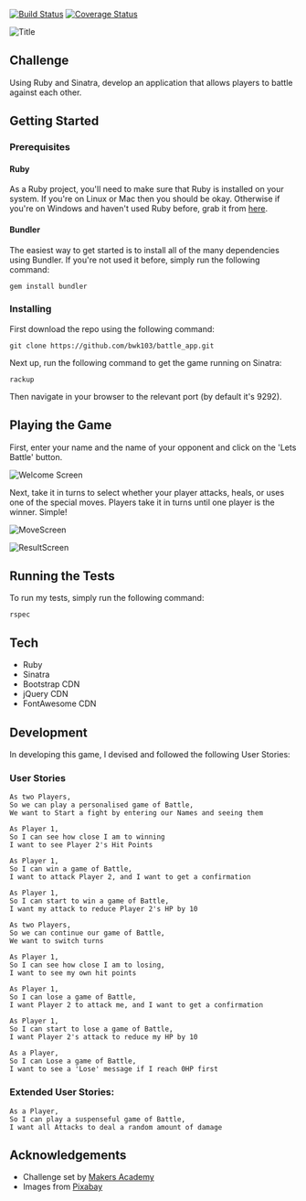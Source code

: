 [![Build Status](https://travis-ci.org/bwk103/battle_app.svg?branch=master)](https://travis-ci.org/bwk103/battle_app)
[![Coverage Status](https://coveralls.io/repos/github/bwk103/battle_app/badge.svg?branch=master)](https://coveralls.io/github/bwk103/battle_app?branch=master)

![Title](https://user-images.githubusercontent.com/8667021/37113133-5f200830-223c-11e8-817c-cdc79d05a7dd.png)

## Challenge

Using Ruby and Sinatra, develop an application that allows players to battle against each other.

## Getting Started

### Prerequisites

#### Ruby

As a Ruby project, you'll need to make sure that Ruby is installed on your system.  If you're on Linux or Mac then you should be okay. Otherwise if you're on Windows and haven't used Ruby before, grab it from [here](https://www.ruby-lang.org/en/).

#### Bundler

The easiest way to get started is to install all of the many dependencies using Bundler.  If you're not used it before, simply run the following command:

`gem install bundler`

### Installing

First download the repo using the following command:

`git clone https://github.com/bwk103/battle_app.git`

Next up, run the following command to get the game running on Sinatra:

`rackup`

Then navigate in your browser to the relevant port (by default it's 9292).

## Playing the Game

First, enter your name and the name of your opponent and click on the 'Lets Battle' button.

![Welcome Screen](https://user-images.githubusercontent.com/8667021/37112721-3676b362-223b-11e8-8161-13435913183c.png)

Next, take it in turns to select whether your player attacks, heals, or uses one of the special moves.  Players take it in turns until one player is the winner.  Simple!

![MoveScreen](https://user-images.githubusercontent.com/8667021/37112778-5cd543e8-223b-11e8-9b45-32fd1cfd8680.png)

![ResultScreen](https://user-images.githubusercontent.com/8667021/37112780-5f413d30-223b-11e8-8dc8-db36ffb39f42.png)

## Running the Tests

To run my tests, simply run the following command:

`rspec`

## Tech

- Ruby
- Sinatra
- Bootstrap CDN
- jQuery CDN
- FontAwesome CDN

## Development

In developing this game, I devised and followed the following User Stories:

### User Stories
```
As two Players,
So we can play a personalised game of Battle,
We want to Start a fight by entering our Names and seeing them

As Player 1,
So I can see how close I am to winning
I want to see Player 2's Hit Points

As Player 1,
So I can win a game of Battle,
I want to attack Player 2, and I want to get a confirmation

As Player 1,
So I can start to win a game of Battle,
I want my attack to reduce Player 2's HP by 10

As two Players,
So we can continue our game of Battle,
We want to switch turns

As Player 1,
So I can see how close I am to losing,
I want to see my own hit points

As Player 1,
So I can lose a game of Battle,
I want Player 2 to attack me, and I want to get a confirmation

As Player 1,
So I can start to lose a game of Battle,
I want Player 2's attack to reduce my HP by 10

As a Player,
So I can Lose a game of Battle,
I want to see a 'Lose' message if I reach 0HP first
```

### Extended User Stories:

```
As a Player,
So I can play a suspenseful game of Battle,
I want all Attacks to deal a random amount of damage
```

## Acknowledgements

- Challenge set by [Makers Academy](http://www.makersacademy.com)
- Images from [Pixabay](http://www.pixabay.com)
